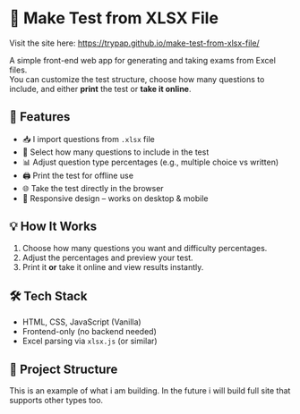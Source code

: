 # 📝 Make Test from XLSX File
Visit the site here: https://trypap.github.io/make-test-from-xlsx-file/

A simple front-end web app for generating and taking exams from Excel files.  
You can customize the test structure, choose how many questions to include, and either **print** the test or **take it online**.

## 🚀 Features

- 📥 I import questions from `.xlsx` file
- 🎯 Select how many questions to include in the test
- 📊 Adjust question type percentages (e.g., multiple choice vs written)
- 🖨️ Print the test for offline use
- 🌐 Take the test directly in the browser
- 📱 Responsive design – works on desktop & mobile

## 💡 How It Works

1. Choose how many questions you want and difficulty percentages.
2. Adjust the percentages and preview your test.
3. Print it **or** take it online and view results instantly.

## 🛠️ Tech Stack

- HTML, CSS, JavaScript (Vanilla)
- Frontend-only (no backend needed)
- Excel parsing via `xlsx.js` (or similar)

## 📁 Project Structure
This is an example of what i am building. In the future i will build full site that supports other types too.
